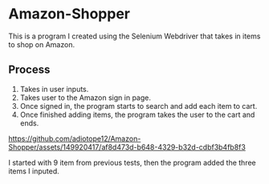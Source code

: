 # Amazon-Shopper
This is a program I created using the Selenium Webdriver that takes in items to shop on Amazon.
## Process
1. Takes in user inputs.
2. Takes user to the Amazon sign in page.
3. Once signed in, the program starts to search and add each item to cart.
4. Once finished adding items, the program takes the user to the cart and ends.


https://github.com/adiotope12/Amazon-Shopper/assets/149920417/af8d473d-b648-4329-b32d-cdbf3b4fb8f3

I started with 9 item from previous tests, then the program added the three items I inputed.
